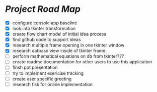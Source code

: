 # __*Project Road Map*__

- [x] configure console app baseline 
- [x] look into tkinter transformation
- [x] create flow chart model of initial idea process
- [x] find github code to support ideas
- [x] research multiple frame opening in one tkinter window
- [x] research datbase view inside of tkinter frame
- [ ] perform mathematical equations on db from tkinter???
- [ ] create readme documentation for other users to use this application
- [ ] finsh ppt presentation
- [ ] try to implement exericise tracking
- [ ] create user specific greeting
- [ ] research flsk for online implementation
